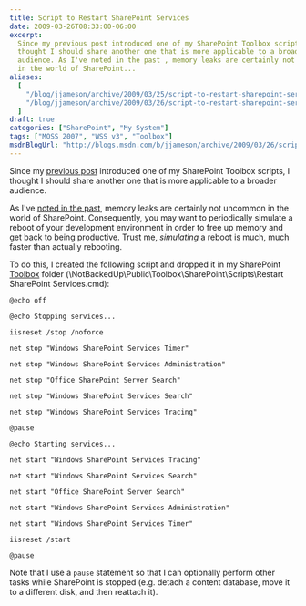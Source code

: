 ```yaml
---
title: Script to Restart SharePoint Services
date: 2009-03-26T08:33:00-06:00
excerpt:
  Since my previous post introduced one of my SharePoint Toolbox scripts, I
  thought I should share another one that is more applicable to a broader
  audience. As I've noted in the past , memory leaks are certainly not uncommon
  in the world of SharePoint...
aliases:
  [
    "/blog/jjameson/archive/2009/03/25/script-to-restart-sharepoint-services.aspx",
    "/blog/jjameson/archive/2009/03/26/script-to-restart-sharepoint-services.aspx",
  ]
draft: true
categories: ["SharePoint", "My System"]
tags: ["MOSS 2007", "WSS v3", "Toolbox"]
msdnBlogUrl: "http://blogs.msdn.com/b/jjameson/archive/2009/03/26/script-to-restart-sharepoint-services.aspx"
---
```


Since my
[previous post](/blog/jjameson/2009/03/26/sharepoint-uls-logs-flooded-with-preserving-template-record-with-size)
introduced one of my SharePoint Toolbox scripts, I thought I should share
another one that is more applicable to a broader audience.

As I've
[noted in the past](/blog/jjameson/2008/04/09/memory-leak-in-splimitedwebpartmanager-a-k-a-idisposables-containing-idisposables),
memory leaks are certainly not uncommon in the world of SharePoint.
Consequently, you may want to periodically simulate a reboot of your development
environment in order to free up memory and get back to being productive. Trust
me, *simulating* a reboot is much, much faster than actually rebooting.

To do this, I created the following script and dropped it in my SharePoint
[Toolbox](/blog/jjameson/2007/03/22/backedup-and-notbackedup) folder
(\NotBackedUp\Public\Toolbox\SharePoint\Scripts\Restart SharePoint
Services.cmd):

```
@echo off

@echo Stopping services...

iisreset /stop /noforce

net stop "Windows SharePoint Services Timer"

net stop "Windows SharePoint Services Administration"

net stop "Office SharePoint Server Search"

net stop "Windows SharePoint Services Search"

net stop "Windows SharePoint Services Tracing"

@pause

@echo Starting services...

net start "Windows SharePoint Services Tracing"

net start "Windows SharePoint Services Search"

net start "Office SharePoint Server Search"

net start "Windows SharePoint Services Administration"

net start "Windows SharePoint Services Timer"

iisreset /start

@pause
```

Note that I use a `pause` statement so that I can optionally perform other tasks
while SharePoint is stopped (e.g. detach a content database, move it to a
different disk, and then reattach it).

